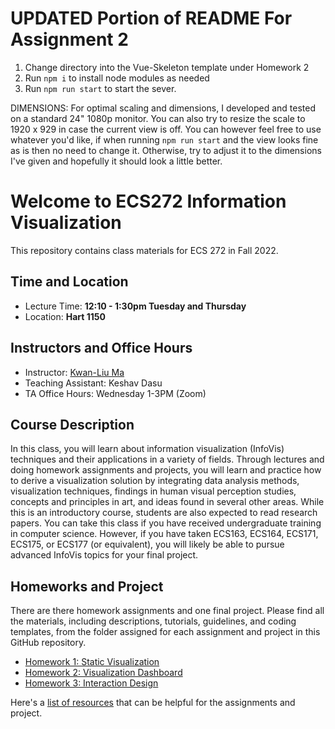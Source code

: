 # UPDATED Portion of README For Assignment 2
1. Change directory into the Vue-Skeleton template under Homework 2
2. Run `npm i` to install node modules as needed
3. Run `npm run start` to start the sever.

DIMENSIONS: For optimal scaling and dimensions, I developed and tested on a standard 24" 1080p monitor. You can also try to resize the scale to 1920 x 929 in case the current view is off. You can however feel free to use whatever you'd like, if when running `npm run start` and the view looks fine as is then no need to change it. Otherwise, try to adjust it to the dimensions I've given and hopefully it should look a little better.

# Welcome to ECS272 Information Visualization
This repository contains class materials for ECS 272 in Fall 2022.

## Time and Location
* Lecture Time: __12:10 - 1:30pm Tuesday and Thursday__
* Location: __Hart 1150__

## Instructors and Office Hours
* Instructor: [Kwan-Liu Ma](https://www.cs.ucdavis.edu/~ma)
* Teaching Assistant: Keshav Dasu
* TA Office Hours: Wednesday 1-3PM (Zoom)

## Course Description
In this class, you will learn about information visualization  (InfoVis) techniques and their applications in a variety of fields. Through lectures and doing homework assignments and projects, you will learn and practice how to derive a visualization solution by integrating data analysis methods, visualization techniques, findings in human visual perception studies, concepts and principles in art, and ideas found in several other areas. While this is an introductory course, students are also expected to read research papers. You can take this class if you have received undergraduate training in computer science. However, if you have taken ECS163, ECS164, ECS171, ECS175, or ECS177 (or equivalent), you will likely be able to pursue advanced InfoVis topics for your final project. 

## Homeworks and Project
There are there homework assignments and one final project. Please find all the materials, including descriptions, tutorials, guidelines, and coding templates, from the folder assigned for each assignment and project in this GitHub repository.

* [Homework 1: Static Visualization](Homework1)
* [Homework 2: Visualization Dashboard](Homework2)
* [Homework 3: Interaction Design](Homework3)

Here's a [list of resources](Resources.md) that can be helpful for the assignments and project.

